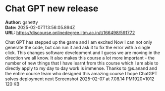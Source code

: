 # Chat GPT new release

**Author:** gshetty  
**Date:** 2025-02-07T13:56:05.894Z  
**URL:** https://discourse.onlinedegree.iitm.ac.in/t/166498/591772

Chat GPT has stepped up the game and I am excited 
Now I can not only generate the code, but can run it and ask it to fix the error with a single click. This changes software development and I guess we are moving in the direction we all know. It also makes this course a lot more important -  the number of new things that I have learnt from this course which I am able to directly apply to my day to day work is immense. Thanks to @s.anand and the entire course team who designed this amazing course
I hope ChatGPT solves deployment next 
Screenshot 2025-02-07 at 7.08.14 PM1920×1012 120 KB
